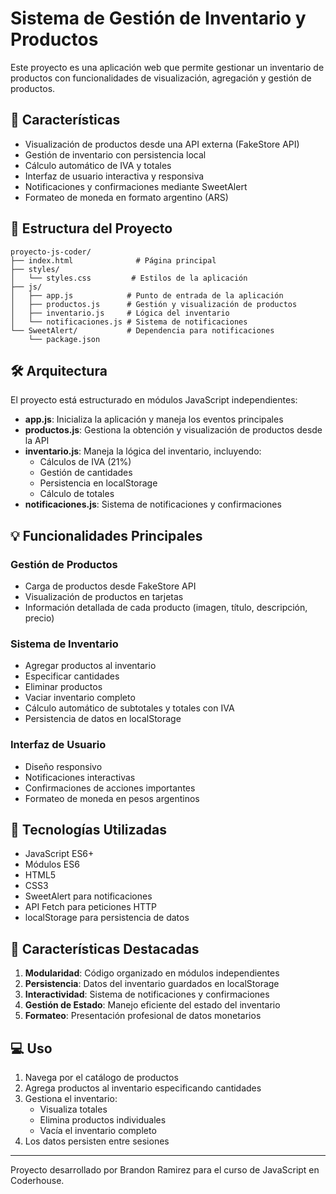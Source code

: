 # Sistema de Gestión de Inventario y Productos

Este proyecto es una aplicación web que permite gestionar un inventario de productos con funcionalidades de visualización, agregación y gestión de productos.

## 🚀 Características

- Visualización de productos desde una API externa (FakeStore API)
- Gestión de inventario con persistencia local
- Cálculo automático de IVA y totales
- Interfaz de usuario interactiva y responsiva
- Notificaciones y confirmaciones mediante SweetAlert
- Formateo de moneda en formato argentino (ARS)

## 📁 Estructura del Proyecto

```
proyecto-js-coder/
├── index.html              # Página principal
├── styles/
│   └── styles.css         # Estilos de la aplicación
├── js/
│   ├── app.js            # Punto de entrada de la aplicación
│   ├── productos.js      # Gestión y visualización de productos
│   ├── inventario.js     # Lógica del inventario
│   └── notificaciones.js # Sistema de notificaciones
└── SweetAlert/           # Dependencia para notificaciones
    └── package.json
```

## 🛠️ Arquitectura

El proyecto está estructurado en módulos JavaScript independientes:

- **app.js**: Inicializa la aplicación y maneja los eventos principales
- **productos.js**: Gestiona la obtención y visualización de productos desde la API
- **inventario.js**: Maneja la lógica del inventario, incluyendo:
  - Cálculos de IVA (21%)
  - Gestión de cantidades
  - Persistencia en localStorage
  - Cálculo de totales
- **notificaciones.js**: Sistema de notificaciones y confirmaciones

## 💡 Funcionalidades Principales

### Gestión de Productos
- Carga de productos desde FakeStore API
- Visualización de productos en tarjetas
- Información detallada de cada producto (imagen, título, descripción, precio)

### Sistema de Inventario
- Agregar productos al inventario
- Especificar cantidades
- Eliminar productos
- Vaciar inventario completo
- Cálculo automático de subtotales y totales con IVA
- Persistencia de datos en localStorage

### Interfaz de Usuario
- Diseño responsivo
- Notificaciones interactivas
- Confirmaciones de acciones importantes
- Formateo de moneda en pesos argentinos

## 🔧 Tecnologías Utilizadas

- JavaScript ES6+
- Módulos ES6
- HTML5
- CSS3
- SweetAlert para notificaciones
- API Fetch para peticiones HTTP
- localStorage para persistencia de datos

## 🌟 Características Destacadas

1. **Modularidad**: Código organizado en módulos independientes
2. **Persistencia**: Datos del inventario guardados en localStorage
3. **Interactividad**: Sistema de notificaciones y confirmaciones
4. **Gestión de Estado**: Manejo eficiente del estado del inventario
5. **Formateo**: Presentación profesional de datos monetarios

## 💻 Uso

1. Navega por el catálogo de productos
2. Agrega productos al inventario especificando cantidades
3. Gestiona el inventario:
   - Visualiza totales
   - Elimina productos individuales
   - Vacía el inventario completo
4. Los datos persisten entre sesiones

---

Proyecto desarrollado por Brandon Ramirez para el curso de JavaScript en Coderhouse.

